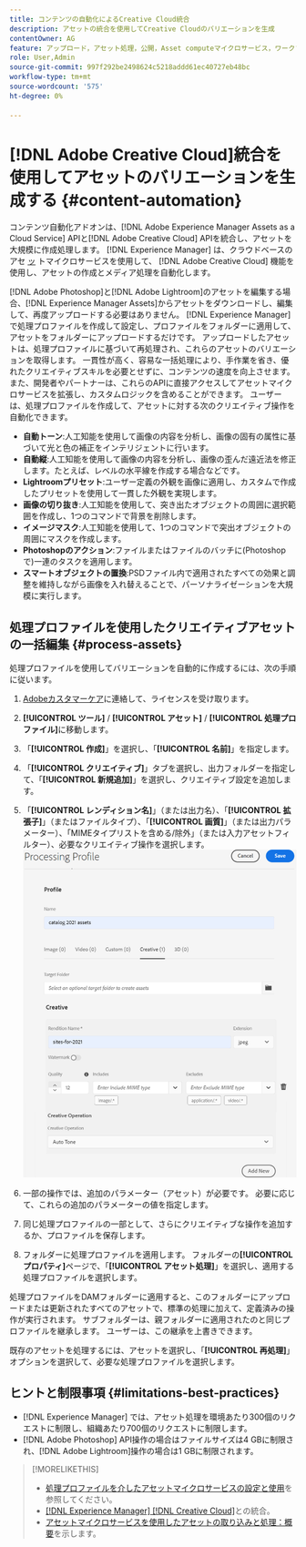 ```yaml
---
title: コンテンツの自動化によるCreative Cloud統合
description: アセットの統合を使用してCreative Cloudのバリエーションを生成
contentOwner: AG
feature: アップロード，アセット処理，公開，Asset computeマイクロサービス，ワークフロー
role: User,Admin
source-git-commit: 997f292be2498624c5218addd61ec40727eb48bc
workflow-type: tm+mt
source-wordcount: '575'
ht-degree: 0%

---
```



# [!DNL Adobe Creative Cloud]統合を使用してアセットのバリエーションを生成する {#content-automation}

コンテンツ自動化アドオンは、[!DNL Adobe Experience Manager Assets as a Cloud Service] APIと[!DNL Adobe Creative Cloud] APIを統合し、アセットを大規模に作成処理します。 [!DNL Experience Manager] は、クラウドベースのアセ [ッ](/help/assets/asset-microservices-overview.md) トマイクロサービスを使用して、 [!DNL Adobe Creative Cloud] 機能を使用し、アセットの作成とメディア処理を自動化します。

[!DNL Adobe Photoshop]と[!DNL Adobe Lightroom]のアセットを編集する場合、[!DNL Experience Manager Assets]からアセットをダウンロードし、編集して、再度アップロードする必要はありません。 [!DNL Experience Manager]で処理プロファイルを作成して設定し、プロファイルをフォルダーに適用して、アセットをフォルダーにアップロードするだけです。 アップロードしたアセットは、処理プロファイルに基づいて再処理され、これらのアセットのバリエーションを取得します。 一貫性が高く、容易な一括処理により、手作業を省き、優れたクリエイティブスキルを必要とせずに、コンテンツの速度を向上させます。 また、開発者やパートナーは、これらのAPIに直接アクセスしてアセットマイクロサービスを拡張し、カスタムロジックを含めることができます。
ユーザーは、処理プロファイルを作成して、アセットに対する次のクリエイティブ操作を自動化できます。

* **自動トーン**:人工知能を使用して画像の内容を分析し、画像の固有の属性に基づいて光と色の補正をインテリジェントに行います。
* **自動縦**:人工知能を使用して画像の内容を分析し、画像の歪んだ遠近法を修正します。たとえば、レベルの水平線を作成する場合などです。
* **Lightroomプリセット**:ユーザー定義の外観を画像に適用し、カスタムで作成したプリセットを使用して一貫した外観を実現します。
* **画像の切り抜き**:人工知能を使用して、突き出たオブジェクトの周囲に選択範囲を作成し、1つのコマンドで背景を削除します。
* **イメージマスク**:人工知能を使用して、1つのコマンドで突出オブジェクトの周囲にマスクを作成します。
* **Photoshopのアクション**:ファイルまたはファイルのバッチに(Photoshopで)一連のタスクを適用します。
* **スマートオブジェクトの置換**:PSDファイル内で適用されたすべての効果と調整を維持しながら画像を入れ替えることで、パーソナライゼーションを大規模に実行します。

## 処理プロファイルを使用したクリエイティブアセットの一括編集 {#process-assets}

処理プロファイルを使用してバリエーションを自動的に作成するには、次の手順に従います。

1. [Adobeカスタマーケア](https://experienceleague.adobe.com/#support)に連絡して、ライセンスを受け取ります。

1. **[!UICONTROL ツール]** / **[!UICONTROL アセット]** / **[!UICONTROL 処理プロファイル]**&#x200B;に移動します。

1. 「**[!UICONTROL 作成]**」を選択し、「**[!UICONTROL 名前]**」を指定します。

1. 「**[!UICONTROL クリエイティブ]**」タブを選択し、出力フォルダーを指定して、「**[!UICONTROL 新規追加]**」を選択し、クリエイティブ設定を追加します。

1. 「**[!UICONTROL レンディション名]**」（または出力名）、「**[!UICONTROL 拡張子]**」（またはファイルタイプ）、「**[!UICONTROL 画質]**」（または出力パラメーター）、「MIMEタイプリストを含める/除外」（または入力アセットフィルター）、必要なクリエイティブ操作を選択します。
   ![処理プロファイルの「クリエイティブ」タブ](assets/creative-processing-profile.png)

1. 一部の操作では、追加のパラメーター（アセット）が必要です。 必要に応じて、これらの追加のパラメーターの値を指定します。

1. 同じ処理プロファイルの一部として、さらにクリエイティブな操作を追加するか、プロファイルを保存します。

1. フォルダーに処理プロファイルを適用します。 フォルダーの&#x200B;**[!UICONTROL プロパティ]**&#x200B;ページで、「**[!UICONTROL アセット処理]**」を選択し、適用する処理プロファイルを選択します。

処理プロファイルをDAMフォルダーに適用すると、このフォルダーにアップロードまたは更新されたすべてのアセットで、標準の処理に加えて、定義済みの操作が実行されます。 サブフォルダーは、親フォルダーに適用されたのと同じプロファイルを継承します。 ユーザーは、この継承を上書きできます。

既存のアセットを処理するには、アセットを選択し、「**[!UICONTROL 再処理]**」オプションを選択して、必要な処理プロファイルを選択します。

## ヒントと制限事項 {#limitations-best-practices}

* [!DNL Experience Manager] では、アセット処理を環境あたり300個のリクエストに制限し、組織あたり700個のリクエストに制限します。
* [!DNL Adobe Photoshop] API操作の場合はファイルサイズは4 GBに制限され、[!DNL Adobe Lightroom]操作の場合は1 GBに制限されます。

>[!MORELIKETHIS]
>
>* [処理プロファイルを介したアセットマイクロサービスの設定と使用](/help/assets/asset-microservices-configure-and-use.md)を参照してください。
>* [ [!DNL Experience Manager]  [!DNL Creative Cloud]](/help/assets/aem-cc-integration-best-practices.md)との統合。
>* [アセットマイクロサービスを使用したアセットの取り込みと処理：概要](/help/assets/asset-microservices-overview.md)を示します。

